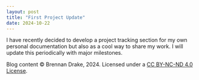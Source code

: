 ```yaml
---
layout: post
title: "First Project Update"
date: 2024-10-22
---
```


I have recently decided to develop a project tracking section for my own personal documentation but also as a cool way to share my work. I will update this periodically with major milestones.

<footer>
    Blog content © Brennan Drake, 2024. Licensed under a 
    <a href="https://creativecommons.org/licenses/by-nc-nd/4.0/">CC BY-NC-ND 4.0 License</a>.
</footer>
